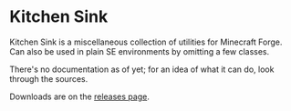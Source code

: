 Kitchen Sink
==========

Kitchen Sink is a miscellaneous collection of utilities for Minecraft Forge.
Can also be used in plain SE environments by omitting a few classes.

There's no documentation as of yet; for an idea of what it can do, look through the sources.

Downloads are on the [releases page](http://github.com/AesenV/Kitchen-Sink/releases).
